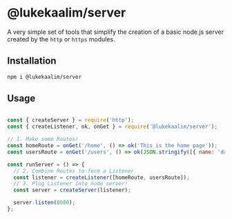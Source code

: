 # @lukekaalim/server

A very simple set of tools that simplify the creation of a basic node.js server created
by the `http` or `https` modules.

## Installation
```bash
npm i @lukekaalim/server
```

## Usage

```javascript

const { createServer } = require('http');
const { createListener, ok, onGet } = require('@lukekaalim/server');

// 1. Make some Routes!
const homeRoute = onGet('/home', () => ok('This is the home page'));
const usersRoute = onGet('/users', () => ok(JSON.stringify([{ name: 'dave' }])));

const runServer = () => {
  // 2. Combine Routes to form a Listener
  const listener = createListener([homeRoute, usersRoute]);
  // 3. Plug Listener into node server!
  const server = createServer(listener);

  server.listen(8080);
};

```